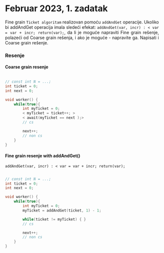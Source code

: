 # Februar 2023, 1. zadatak

<div align="justify">

Fine grain `Ticket algoritam` realizovan pomoću `addAndGet` operacije. Ukoliko bi addAndGet operacija imala sledeći efekat: `addAndGet(var, incr) : < var = var + incr; return(var);`, da li je moguće napraviti Fine grain rešenje, polazeći od Coarse grain rešenja, i ako je moguće - napravite ga. Napisati i Coarse grain rešenje.


### Resenje

#### Coarse grain resenje

```cpp

// const int N = ...;
int ticket = 0;
int next = 0; 

void worker() {
    while(true){
        int myTicket = 0;
        < myTicket = ticket++; >
        < await(myTicket == next );>
        // cs

        next++;
        // non cs
    }
}

```

#### Fine grain resenje with addAndGet()

`addAndGet(var, incr) : < var = var + incr; return(var);`

```cpp

// const int N = ...;
int ticket = 0;
int next = 0; 

void worker() {
    while(true){
        int myTicket = 0;
        myTicket = addAndGet(ticket, 1) - 1;

        while(ticket != myTicket) { }
        // cs

        next++;
        // non cs
    }
}

```


</div>